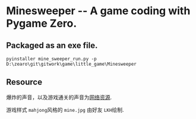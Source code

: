 # Minesweeper -- A game coding with Pygame Zero.

## Packaged as an exe file.

```pyinstaller mine_sweeper_run.py -p D:\zearo\git\gitwork\game\little_game\Minesweeper```


## Resource
爆炸的声音，以及游戏通关的声音为[网络资源](https://pixabay.com/).  

游戏样式 `mahjong`风格的 `mine.jpg` 由好友 `LKH`绘制.

